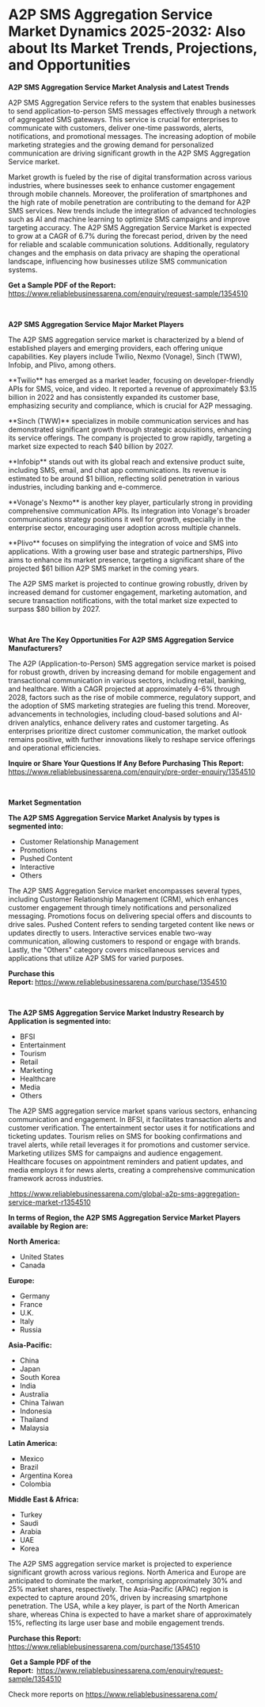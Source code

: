 <p><h1>A2P SMS Aggregation Service Market Dynamics 2025-2032: Also about Its Market Trends, Projections, and Opportunities</h1></p><p><strong>A2P SMS Aggregation Service Market Analysis and Latest Trends</strong></p>
<p><p>A2P SMS Aggregation Service refers to the system that enables businesses to send application-to-person SMS messages effectively through a network of aggregated SMS gateways. This service is crucial for enterprises to communicate with customers, deliver one-time passwords, alerts, notifications, and promotional messages. The increasing adoption of mobile marketing strategies and the growing demand for personalized communication are driving significant growth in the A2P SMS Aggregation Service market.</p><p>Market growth is fueled by the rise of digital transformation across various industries, where businesses seek to enhance customer engagement through mobile channels. Moreover, the proliferation of smartphones and the high rate of mobile penetration are contributing to the demand for A2P SMS services. New trends include the integration of advanced technologies such as AI and machine learning to optimize SMS campaigns and improve targeting accuracy. The A2P SMS Aggregation Service Market is expected to grow at a CAGR of 6.7% during the forecast period, driven by the need for reliable and scalable communication solutions. Additionally, regulatory changes and the emphasis on data privacy are shaping the operational landscape, influencing how businesses utilize SMS communication systems.</p></p>
<p><strong>Get a Sample PDF of the Report:&nbsp;</strong> <a href="https://www.reliablebusinessarena.com/enquiry/request-sample/1354510?utm_campaign=3115&utm_medium=2&utm_source=Github&utm_content=ia&utm_term=11032025&utm_id=a2p-sms-aggregation-service">https://www.reliablebusinessarena.com/enquiry/request-sample/1354510</a></p>
<p>&nbsp;</p>
<p><strong>A2P SMS Aggregation Service Major Market Players</strong></p>
<p><p>The A2P SMS aggregation service market is characterized by a blend of established players and emerging providers, each offering unique capabilities. Key players include Twilio, Nexmo (Vonage), Sinch (TWW), Infobip, and Plivo, among others. </p><p>**Twilio** has emerged as a market leader, focusing on developer-friendly APIs for SMS, voice, and video. It reported a revenue of approximately $3.15 billion in 2022 and has consistently expanded its customer base, emphasizing security and compliance, which is crucial for A2P messaging. </p><p>**Sinch (TWW)** specializes in mobile communication services and has demonstrated significant growth through strategic acquisitions, enhancing its service offerings. The company is projected to grow rapidly, targeting a market size expected to reach $40 billion by 2027. </p><p>**Infobip** stands out with its global reach and extensive product suite, including SMS, email, and chat app communications. Its revenue is estimated to be around $1 billion, reflecting solid penetration in various industries, including banking and e-commerce.</p><p>**Vonage's Nexmo** is another key player, particularly strong in providing comprehensive communication APIs. Its integration into Vonage's broader communications strategy positions it well for growth, especially in the enterprise sector, encouraging user adoption across multiple channels.</p><p>**Plivo** focuses on simplifying the integration of voice and SMS into applications. With a growing user base and strategic partnerships, Plivo aims to enhance its market presence, targeting a significant share of the projected $61 billion A2P SMS market in the coming years.</p><p>The A2P SMS market is projected to continue growing robustly, driven by increased demand for customer engagement, marketing automation, and secure transaction notifications, with the total market size expected to surpass $80 billion by 2027.</p></p>
<p>&nbsp;</p>
<p><strong>What Are The Key Opportunities For A2P SMS Aggregation Service Manufacturers?</strong></p>
<p><p>The A2P (Application-to-Person) SMS aggregation service market is poised for robust growth, driven by increasing demand for mobile engagement and transactional communication in various sectors, including retail, banking, and healthcare. With a CAGR projected at approximately 4-6% through 2028, factors such as the rise of mobile commerce, regulatory support, and the adoption of SMS marketing strategies are fueling this trend. Moreover, advancements in technologies, including cloud-based solutions and AI-driven analytics, enhance delivery rates and customer targeting. As enterprises prioritize direct customer communication, the market outlook remains positive, with further innovations likely to reshape service offerings and operational efficiencies.</p></p>
<p><strong>Inquire or Share Your Questions If Any Before Purchasing This Report:</strong> <a href="https://www.reliablebusinessarena.com/enquiry/pre-order-enquiry/1354510?utm_campaign=3115&utm_medium=2&utm_source=Github&utm_content=ia&utm_term=11032025&utm_id=a2p-sms-aggregation-service">https://www.reliablebusinessarena.com/enquiry/pre-order-enquiry/1354510</a></p>
<p>&nbsp;</p>
<p><strong>Market Segmentation</strong></p>
<p><strong>The A2P SMS Aggregation Service Market Analysis by types is segmented into:</strong></p>
<p><ul><li>Customer Relationship Management</li><li>Promotions</li><li>Pushed Content</li><li>Interactive</li><li>Others</li></ul></p>
<p><p>The A2P SMS Aggregation Service market encompasses several types, including Customer Relationship Management (CRM), which enhances customer engagement through timely notifications and personalized messaging. Promotions focus on delivering special offers and discounts to drive sales. Pushed Content refers to sending targeted content like news or updates directly to users. Interactive services enable two-way communication, allowing customers to respond or engage with brands. Lastly, the "Others" category covers miscellaneous services and applications that utilize A2P SMS for varied purposes.</p></p>
<p><strong>Purchase this Report:&nbsp;</strong><a href="https://www.reliablebusinessarena.com/purchase/1354510?utm_campaign=3115&utm_medium=2&utm_source=Github&utm_content=ia&utm_term=11032025&utm_id=a2p-sms-aggregation-service">https://www.reliablebusinessarena.com/purchase/1354510</a></p>
<p>&nbsp;</p>
<p><strong>The A2P SMS Aggregation Service Market Industry Research by Application is segmented into:</strong></p>
<p><ul><li>BFSI</li><li>Entertainment</li><li>Tourism</li><li>Retail</li><li>Marketing</li><li>Healthcare</li><li>Media</li><li>Others</li></ul></p>
<p><p>The A2P SMS aggregation service market spans various sectors, enhancing communication and engagement. In BFSI, it facilitates transaction alerts and customer verification. The entertainment sector uses it for notifications and ticketing updates. Tourism relies on SMS for booking confirmations and travel alerts, while retail leverages it for promotions and customer service. Marketing utilizes SMS for campaigns and audience engagement. Healthcare focuses on appointment reminders and patient updates, and media employs it for news alerts, creating a comprehensive communication framework across industries.</p></p>
<p><a href="https://www.reliablebusinessarena.com/global-a2p-sms-aggregation-service-market-r1354510?utm_campaign=3115&utm_medium=2&utm_source=Github&utm_content=ia&utm_term=11032025&utm_id=a2p-sms-aggregation-service">&nbsp;https://www.reliablebusinessarena.com/global-a2p-sms-aggregation-service-market-r1354510</a></p>
<p><strong>In terms of Region, the A2P SMS Aggregation Service Market Players available by Region are:</strong></p>
<p>
    <p> <strong> North America: </strong>
        <ul>
            <li>United States</li>
            <li>Canada</li>
        </ul>
        </p> 
    <p> <strong> Europe: </strong>
        <ul>
            <li>Germany</li>
            <li>France</li>
            <li>U.K.</li>
            <li>Italy</li>
            <li>Russia</li>
        </ul>
        </p> 
    <p> <strong> Asia-Pacific: </strong>
        <ul>
            <li>China</li>
            <li>Japan</li>
            <li>South Korea</li>
            <li>India</li>
            <li>Australia</li>
            <li>China Taiwan</li>
            <li>Indonesia</li>
            <li>Thailand</li>
            <li>Malaysia</li>
        </ul>
        </p> 
    <p> <strong> Latin America: </strong>
        <ul>
            <li>Mexico</li>
            <li>Brazil</li>
            <li>Argentina Korea</li>
            <li>Colombia</li>
        </ul>
        </p> 
    <p> <strong> Middle East & Africa: </strong>
        <ul>
            <li>Turkey</li>
            <li>Saudi</li>
            <li>Arabia</li>
            <li>UAE</li>
            <li>Korea</li>
        </ul>
    </p>
    </p>
<p><p>The A2P SMS aggregation service market is projected to experience significant growth across various regions. North America and Europe are anticipated to dominate the market, comprising approximately 30% and 25% market shares, respectively. The Asia-Pacific (APAC) region is expected to capture around 20%, driven by increasing smartphone penetration. The USA, while a key player, is part of the North American share, whereas China is expected to have a market share of approximately 15%, reflecting its large user base and mobile engagement trends.</p></p>
<p><strong>Purchase this Report: </strong><a href="https://www.reliablebusinessarena.com/purchase/1354510?utm_campaign=3115&utm_medium=2&utm_source=Github&utm_content=ia&utm_term=11032025&utm_id=a2p-sms-aggregation-service">https://www.reliablebusinessarena.com/purchase/1354510</a></p>
<p>&nbsp;<strong>Get a Sample PDF of the Report:&nbsp;&nbsp;</strong><a href="https://www.reliablebusinessarena.com/enquiry/request-sample/1354510?utm_campaign=3115&utm_medium=2&utm_source=Github&utm_content=ia&utm_term=11032025&utm_id=a2p-sms-aggregation-service">https://www.reliablebusinessarena.com/enquiry/request-sample/1354510</a></p>
<p><strong></strong></p>
<p>Check more reports on <a href="https://www.reliablebusinessarena.com/?utm_campaign=3115&utm_medium=2&utm_source=Github&utm_content=ia&utm_term=11032025&utm_id=a2p-sms-aggregation-service">https://www.reliablebusinessarena.com/</a></p>